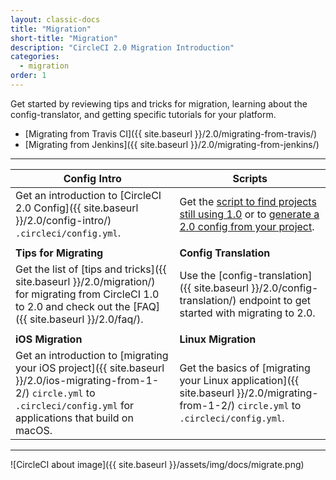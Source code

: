 ```yaml
---
layout: classic-docs
title: "Migration"
short-title: "Migration"
description: "CircleCI 2.0 Migration Introduction"
categories:
  - migration
order: 1
---
```

Get started by reviewing tips and tricks for migration, learning about the config-translator, and getting specific tutorials for your platform.

- [Migrating from Travis CI]({{ site.baseurl }}/2.0/migrating-from-travis/)
- [Migrating from Jenkins]({{ site.baseurl }}/2.0/migrating-from-jenkins/)

<hr />

| Config Intro                                                                                                                                                                     | Scripts                                                                                                                                                                                                              |
| -------------------------------------------------------------------------------------------------------------------------------------------------------------------------------- | -------------------------------------------------------------------------------------------------------------------------------------------------------------------------------------------------------------------- |
| Get an introduction to [CircleCI 2.0 Config]({{ site.baseurl }}/2.0/config-intro/) `.circleci/config.yml`.                                                                       | Get the [script to find projects still using 1.0](https://github.com/CircleCI-Public/find-circle-yml) or to [generate a 2.0 config from your project](https://github.com/CircleCI-Public/circleci-config-generator). |
|                                                                                                                                                                                  |                                                                                                                                                                                                                      |
| **Tips for Migrating**                                                                                                                                                           | **Config Translation**                                                                                                                                                                                               |
| Get the list of [tips and tricks]({{ site.baseurl }}/2.0/migration/) for migrating from CircleCI 1.0 to 2.0 and check out the [FAQ]({{ site.baseurl }}/2.0/faq/).                | Use the [config-translation]({{ site.baseurl }}/2.0/config-translation/) endpoint to get started with migrating to 2.0.                                                                                              |
|                                                                                                                                                                                  |                                                                                                                                                                                                                      |
| **iOS Migration**                                                                                                                                                                | **Linux Migration**                                                                                                                                                                                                  |
| Get an introduction to [migrating your iOS project]({{ site.baseurl }}/2.0/ios-migrating-from-1-2/) `circle.yml` to `.circleci/config.yml` for applications that build on macOS. | Get the basics of [migrating your Linux application]({{ site.baseurl }}/2.0/migrating-from-1-2/) `circle.yml` to `.circleci/config.yml`.                                                                             |

<hr />

![CircleCI about image]({{ site.baseurl }}/assets/img/docs/migrate.png)
